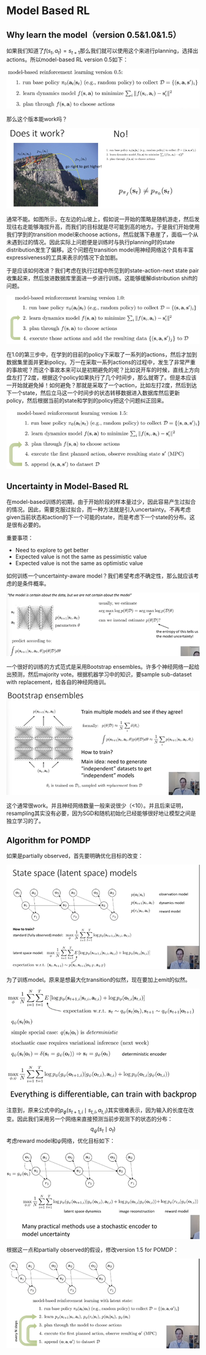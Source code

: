 # Model Based RL

## Why learn the model（version 0.5&1.0&1.5）

如果我们知道了$f(s_t,a_t)=s_{t+1}$那么我们就可以使用这个来进行planning，选择出actions。所以model-based RL version 0.5如下：

![image](img/33.png)

那么这个版本能work吗？

![image](img/34.png)

通常不能。如图所示，在左边的山坡上，假如说一开始的策略是随机游走，然后发现往右走能够海拔升高，而我们的目标就是尽可能到高的地方。于是我们开始使用我们学到的transition model来choose actions，然后就落下悬崖了，面临一个从未遇到过的情况。因此实际上问题便是训练时与执行planning时的state distribution发生了偏移。这个问题在transition model用神经网络这个具有丰富expressiveness的工具来表示的情况下会加剧。

于是应该如何改进？我们考虑在执行过程中所见到的state-action-next state pair收集起来，然后放进数据库里面进一步进行训练。这能够缓解distribution shift的问题。

![image](img/35.png)

在1.0的第三步中，在学到的目前的policy下采取了一系列的actions，然后才加到数据集里面并更新policy。万一在采取一系列actions的过程中，发生了非常严重的事故呢？而这个事故本来可以是初期避免的呢？比如说开车的时候，直线上方向盘左打了2度，根据这个policy如果执行了几个时间步，那么就寄了。但是本应该一开始就避免掉！如何避免？那就是采取了一个action，比如左打2度，然后到达下一个state，然后立马这一个时间步的状态转移数据进入数据库然后更新policy，然后根据当前的state和学到的policy把这个问题纠正回来。

![image](img/36.png)

## Uncertainty in Model-Based RL

在model-based训练的初期，由于开始阶段的样本量过少，因此容易产生过拟合的情况。因此，需要克服过拟合，而一种方法就是引入uncertainty。不再考虑given当前状态和action的下一个可能的state，而是考虑下一个state的分布。这是很有必要的。

重要事项：

- Need to explore to get better
- Expected value is not the same as pessimistic value
- Expected value is not the same as optimistic value

如何训练一个uncertainty-aware model？我们希望考虑不确定性，那么就应该考虑的是条件概率。

![image](img/37.png)

一个很好的训练的方式范式是采用Bootstrap ensembles。许多个神经网络一起给出预测，然后majority vote。根据机器学习中的知识，要sample sub-dataset with replacement，给各自的神经网络训。

![image](img/38.png)

这个通常很work。并且神经网络数量一般来说很少（<10）。并且后来证明，resampling其实没有必要，因为SGD和随机初始化已经能够很好地让模型之间是独立学习的了。

## Algorithm for POMDP

如果是partially observed，首先要明确优化目标的改变：

![image](img/39.png)

为了训练model。原来是想最大化transition的似然，现在要加上emit的似然。

![image](img/40.png)

注意到，原来公式中的$p_{\phi}(s_{t+1,i} \mid s_{t,i}, a_{t,i})$其实很难表示，因为输入的长度在改变。因此我们采用另一个网络来直接预测当前步观测下的状态的分布：
$$
q_{\psi}(s_t \mid o_t)
$$
考虑reward model和$\psi$网络，优化目标如下：

![image](img/41.png)

根据这一点和partially observed的假设，修改version 1.5 for POMDP：

![image](img/42.png)